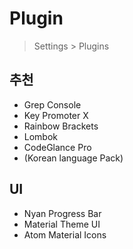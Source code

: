 # Plugin

> Settings > Plugins

## 추천

* Grep Console
* Key Promoter X
* Rainbow Brackets
* Lombok
* CodeGlance Pro
* (Korean language Pack)

## UI

* Nyan Progress Bar
* Material Theme UI
* Atom Material Icons
